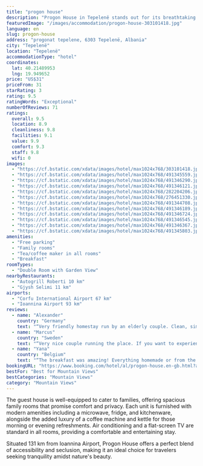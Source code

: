```yaml
---
title: "progon house"
description: "Progon House in Tepelenë stands out for its breathtaking mountain views and thoughtfully designed accommodations, complete with a serene garden setting."
featuredImage: "/images/accommodation/progon-house-303101418.jpg"
language: en
slug: progon-house
address: "progonat tepelene, 6303 Tepelenë, Albania"
city: "Tepelenë"
location: "Tepelenë"
accommodationType: "hotel"
coordinates:
  lat: 40.21489953
  lng: 19.949652
price: "US$31"
priceFrom: 31
starRating: 3
rating: 9.5
ratingWords: "Exceptional"
numberOfReviews: 71
ratings:
  overall: 9.5
  location: 8.9
  cleanliness: 9.8
  facilities: 9.1
  value: 9.9
  comfort: 9.3
  staff: 9.8
  wifi: 0
images:
  - "https://cf.bstatic.com/xdata/images/hotel/max1024x768/303101418.jpg?k=1daf626b9be14e14d461b526b7bce1d6a17a9cc1a86ba901d0f640589db0c360&o=&hp=1"
  - "https://cf.bstatic.com/xdata/images/hotel/max1024x768/491345559.jpg?k=5a6bf24d21a19cf19d6cc5e65cd382fee06d1aedf77602d7d1df468b703c1a17&o=&hp=1"
  - "https://cf.bstatic.com/xdata/images/hotel/max1024x768/491346290.jpg?k=49a28454352695174c2da60705301079cbec46e4ef5ca69f33ea7cacecd50f6e&o=&hp=1"
  - "https://cf.bstatic.com/xdata/images/hotel/max1024x768/491346121.jpg?k=65fa399315688bff0f5abaebc622c9a3d0c571e1662f54266f7c27d758790444&o=&hp=1"
  - "https://cf.bstatic.com/xdata/images/hotel/max1024x768/282204206.jpg?k=5e2529513b2a01d4c558d983e101075266877079d1a3fca363f87f83a95657d1&o=&hp=1"
  - "https://cf.bstatic.com/xdata/images/hotel/max1024x768/276451330.jpg?k=23fde36f96d1bebcce48ddb65ec54621e97de123f6f4ef283cd220fae19319cf&o=&hp=1"
  - "https://cf.bstatic.com/xdata/images/hotel/max1024x768/491344708.jpg?k=766c68831a6fcecfa8decacb7f25195245c197c4c7b77e1b3f50995359ff3629&o=&hp=1"
  - "https://cf.bstatic.com/xdata/images/hotel/max1024x768/491346189.jpg?k=c5005587e914632a6231cf576af54e6d90147cc1746e074e36bee2fb2c7214bd&o=&hp=1"
  - "https://cf.bstatic.com/xdata/images/hotel/max1024x768/491346724.jpg?k=06ae30f241d6c64acceae7be4f64f29a70ec0bd5c22fdf960e02151dce6fd328&o=&hp=1"
  - "https://cf.bstatic.com/xdata/images/hotel/max1024x768/491346545.jpg?k=2b0b8bdf1b9e5e03fc02d6151f92eb76fc3b77000ccff59fba745ae702b76555&o=&hp=1"
  - "https://cf.bstatic.com/xdata/images/hotel/max1024x768/491346367.jpg?k=55c4dac197f5c7e82b8728ab5b2299db16f439f143603e2bb7d54a2d9f96134e&o=&hp=1"
  - "https://cf.bstatic.com/xdata/images/hotel/max1024x768/491345803.jpg?k=38f68a60f8d251db86e8fcf592ea54a5db99ac26ffeb76faca539c4a6b130c97&o=&hp=1"
amenities:
  - "Free parking"
  - "Family rooms"
  - "Tea/coffee maker in all rooms"
  - "Breakfast"
roomTypes:
  - "Double Room with Garden View"
nearbyRestaurants:
  - "Autogrill Roberti 10 km"
  - "Gjysh Selimi 11 km"
airports:
  - "Corfu International Airport 67 km"
  - "Ioannina Airport 93 km"
reviews:
  - name: "Alexander"
    country: "Germany"
    text: "“Very friendly homestay run by an elderly couple. Clean, simple room, hot shower. Simple breakfast and dinner offered. Wont speak English or any other language except Albanian but communication via Google Translate works out nicely”"
  - name: "Marcus"
    country: "Sweden"
    text: "“Very nice couple running the place. If you want to experience the feeling of living with a real Albanian, this is the place!”"
  - name: "Yana"
    country: "Belgium"
    text: "“The breakfast was amazing! Everything homemade or from the farm/garden. Also the supper was really good, and so much better than we had in the village. The waterfall is only 20min walk from their house and the views are breathtaking.”"
bookingURL: "https://www.booking.com/hotel/al/progon-house.en-gb.html?aid=8035640"
bestFor: "Best for Mountain Views"
bestCategories: "Mountain Views"
category: "Mountain Views"
---
```


The guest house is well-equipped to cater to families, offering spacious family rooms that promise comfort and privacy. Each unit is furnished with modern amenities including a microwave, fridge, and kitchenware, alongside the added luxury of a coffee machine and kettle for those morning or evening refreshments. Air conditioning and a flat-screen TV are standard in all rooms, providing a comfortable and entertaining stay.

Situated 131 km from Ioannina Airport, Progon House offers a perfect blend of accessibility and seclusion, making it an ideal choice for travelers seeking tranquility amidst nature's beauty.